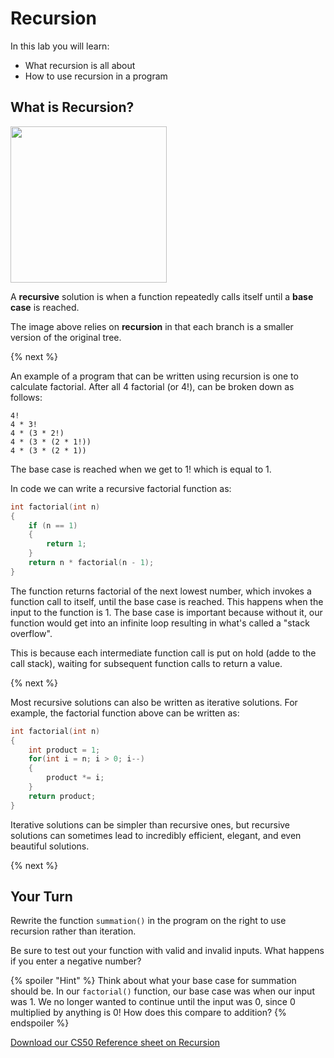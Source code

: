 # Recursion

In this lab you will learn:

- What recursion is all about
- How to use recursion in a program

## What is Recursion?

<!--![Recursive_Tree](https://upload.wikimedia.org/wikipedia/commons/f/f7/RecursiveTree.JPG)-->

<img src="https://upload.wikimedia.org/wikipedia/commons/f/f7/RecursiveTree.JPG" width="250">

A **recursive** solution is when a function repeatedly calls itself until a **base case** is reached.

The image above relies on **recursion** in that each branch is a smaller version of the original tree.

{% next %}

An example of a program that can be written using recursion is one to calculate factorial. After all 4 factorial (or 4!), can be broken down as follows:

```
4!
4 * 3!
4 * (3 * 2!)
4 * (3 * (2 * 1!))
4 * (3 * (2 * 1))
```

The base case is reached when we get to 1! which is equal to 1.

In code we can write a recursive factorial function as:

```c
int factorial(int n)
{
    if (n == 1)
    {
        return 1;
    }
    return n * factorial(n - 1);
}
```

The function returns factorial of the next lowest number, which invokes a function call to itself, until the base case is reached. This happens when the input to the function is 1. The base case is important because without it, our function would get into an infinite loop resulting in what's called a "stack overflow".

This is because each intermediate function call is put on hold (adde to the call stack), waiting for subsequent function calls to return a value. 

{% next %}

Most recursive solutions can also be written as iterative solutions. For example, the factorial function above can be written as:

```c
int factorial(int n)
{
    int product = 1;
    for(int i = n; i > 0; i--)
    {
        product *= i;
    }
    return product;
}
```

Iterative solutions can be simpler than recursive ones, but recursive solutions can sometimes lead to incredibly efficient, elegant, and even beautiful solutions.

{% next %}

## Your Turn

Rewrite the function `summation()` in the program on the right to use recursion rather than iteration.

Be sure to test out your function with valid and invalid inputs. What happens if you enter a negative number?

{% spoiler "Hint" %}
Think about what your base case for summation should be. In our `factorial()` function, our base case was when our input was 1. We no longer wanted to continue until the input was 0, since 0 multiplied by anything is 0! How does this compare to addition?
{% endspoiler %}

[Download our CS50 Reference sheet on Recursion](https://ap.cs50.school/assets/pdfs/unit4/recursion.pdf)
